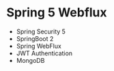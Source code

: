 # Spring 5 Webflux

- Spring Security 5
- SpringBoot 2
- Spring WebFlux
- JWT Authentication 
- MongoDB

